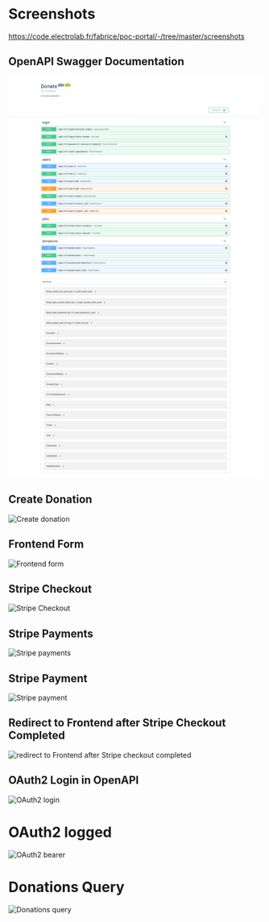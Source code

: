 # Screenshots

https://code.electrolab.fr/fabrice/poc-portal/-/tree/master/screenshots

## OpenAPI Swagger Documentation
![](doc/screenshots/Capture%20d%E2%80%99%C3%A9cran%202020-10-26%20%C3%A0%2017.49.37-fullpage.png "OpenAPI Swagger Documentation")
## Create Donation
![](https://code.electrolab.fr/fabrice/poc-portal/-/raw/master/screenshots/Capture%20d%E2%80%99%C3%A9cran%202020-10-26%20%C3%A0%2017.50.06-fullpage.png "Create donation")

## Frontend Form
![](https://code.electrolab.fr/fabrice/poc-portal/-/raw/master/screenshots/Screenshot_20201026_175042.png "Frontend form")
## Stripe Checkout
![](https://code.electrolab.fr/fabrice/poc-portal/-/raw/master/screenshots/Capture%20d%E2%80%99%C3%A9cran%202020-10-26%20%C3%A0%2017.54.01-fullpage.png "Stripe Checkout")
## Stripe Payments
![](https://code.electrolab.fr/fabrice/poc-portal/-/raw/master/screenshots/Capture%20d%E2%80%99%C3%A9cran%202020-10-26%20%C3%A0%2017.55.18-fullpage.png "Stripe payments")
## Stripe Payment
![](https://code.electrolab.fr/fabrice/poc-portal/-/raw/master/screenshots/Capture%20d%E2%80%99%C3%A9cran%202020-10-26%20%C3%A0%2017.55.29-fullpage.png "Stripe payment")
## Redirect to Frontend after Stripe Checkout Completed
![](https://code.electrolab.fr/fabrice/poc-portal/-/raw/master/screenshots/Screenshot_20201026_175429.png "redirect to Frontend after Stripe checkout completed")

## OAuth2 Login in OpenAPI
![](https://code.electrolab.fr/fabrice/poc-portal/-/raw/master/screenshots/Capture%20d%E2%80%99%C3%A9cran%202020-10-26%20%C3%A0%2017.56.52-fullpage.png "OAuth2 login")
# OAuth2 logged
![](https://code.electrolab.fr/fabrice/poc-portal/-/raw/master/screenshots/Capture%20d%E2%80%99%C3%A9cran%202020-10-26%20%C3%A0%2017.56.57-fullpage.png "OAuth2 bearer")
# Donations Query
![](https://code.electrolab.fr/fabrice/poc-portal/-/raw/master/screenshots/Capture%20d%E2%80%99%C3%A9cran%202020-10-26%20%C3%A0%2017.57.12-fullpage.png "Donations query")
